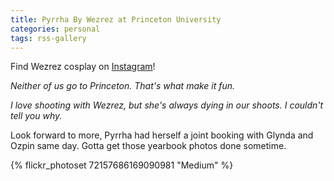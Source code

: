 ```yaml
---
title: Pyrrha By Wezrez at Princeton University
categories: personal
tags: rss-gallery
---
```


Find Wezrez cosplay on [Instagram](https://www.instagram.com/wezrez/)!

*Neither of us go to Princeton. That's what make it fun.*

*I love shooting with Wezrez, but she's always dying in our shoots. I couldn't tell you why.*

Look forward to more, Pyrrha had herself a joint booking with Glynda and Ozpin same day. Gotta get those yearbook photos done sometime. 

{% flickr_photoset 72157686169090981 "Medium" %}